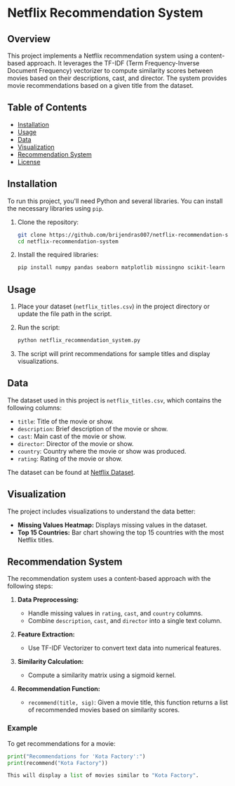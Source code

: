 # Netflix Recommendation System

## Overview

This project implements a Netflix recommendation system using a content-based approach. It leverages the TF-IDF (Term Frequency-Inverse Document Frequency) vectorizer to compute similarity scores between movies based on their descriptions, cast, and director. The system provides movie recommendations based on a given title from the dataset.

## Table of Contents

- [Installation](#installation)
- [Usage](#usage)
- [Data](#data)
- [Visualization](#visualization)
- [Recommendation System](#recommendation-system)
- [License](#license)

## Installation

To run this project, you'll need Python and several libraries. You can install the necessary libraries using `pip`. 

1. Clone the repository:
    ```bash
    git clone https://github.com/brijendras007/netflix-recommendation-system.git
    cd netflix-recommendation-system
    ```

2. Install the required libraries:
    ```bash
    pip install numpy pandas seaborn matplotlib missingno scikit-learn plotly autoviz
    ```

## Usage

1. Place your dataset (`netflix_titles.csv`) in the project directory or update the file path in the script.

2. Run the script:
    ```bash
    python netflix_recommendation_system.py
    ```

3. The script will print recommendations for sample titles and display visualizations.

## Data

The dataset used in this project is `netflix_titles.csv`, which contains the following columns:
- `title`: Title of the movie or show.
- `description`: Brief description of the movie or show.
- `cast`: Main cast of the movie or show.
- `director`: Director of the movie or show.
- `country`: Country where the movie or show was produced.
- `rating`: Rating of the movie or show.

The dataset can be found at [Netflix Dataset](https://www.kaggle.com/datasets).

## Visualization

The project includes visualizations to understand the data better:
- **Missing Values Heatmap:** Displays missing values in the dataset.
- **Top 15 Countries:** Bar chart showing the top 15 countries with the most Netflix titles.

## Recommendation System

The recommendation system uses a content-based approach with the following steps:

1. **Data Preprocessing:**
    - Handle missing values in `rating`, `cast`, and `country` columns.
    - Combine `description`, `cast`, and `director` into a single text column.

2. **Feature Extraction:**
    - Use TF-IDF Vectorizer to convert text data into numerical features.

3. **Similarity Calculation:**
    - Compute a similarity matrix using a sigmoid kernel.

4. **Recommendation Function:**
    - `recommend(title, sig)`: Given a movie title, this function returns a list of recommended movies based on similarity scores.

### Example

To get recommendations for a movie:

```python
print("Recommendations for 'Kota Factory':")
print(recommend("Kota Factory"))

This will display a list of movies similar to "Kota Factory".
